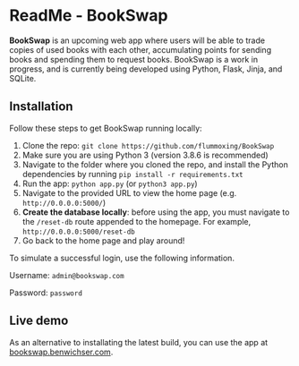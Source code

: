 # ReadMe - BookSwap

**BookSwap** is an upcoming web app where users will be able to trade copies of used books with each other, accumulating points for sending books and spending them to request books. BookSwap is a work in progress, and is currently being developed using Python, Flask, Jinja, and SQLite.

## Installation

Follow these steps to get BookSwap running locally:

1. Clone the repo: `git clone https://github.com/flummoxing/BookSwap`
2. Make sure you are using Python 3 (version 3.8.6 is recommended)
3. Navigate to the folder where you cloned the repo, and install the Python dependencies by running `pip install -r requirements.txt`
4. Run the app: `python app.py` (or `python3 app.py`)
5. Navigate to the provided URL to view the home page (e.g. `http://0.0.0.0:5000/`)
6. **Create the database locally**: before using the app, you must navigate to the `/reset-db` route appended to the homepage. For example, `http://0.0.0.0:5000/reset-db`
7. Go back to the home page and play around! 

To simulate a successful login, use the following information.

Username: `admin@bookswap.com`

Password: `password`



## Live demo

As an alternative to installating the latest build, you can use the app at [bookswap.benwichser.com].


[bookswap.benwichser.com]: https://bookswap.benwichser.com









